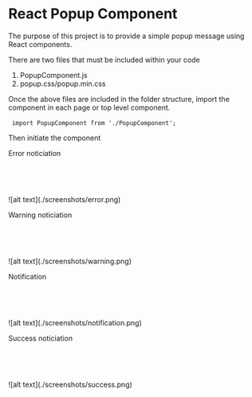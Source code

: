 <h1>React Popup Component</h2>

<p>The purpose of this project is to provide a simple popup message using React components.</p>

<p>There are two files that must be included within your code
<ol>
<li>PopupComponent.js</li>
<li>popup.css/popup.min.css</li>
</ol>
</p>

<p>
Once the above files are included in the folder structure, import the component in each page or top level component.

<pre>
<code> import PopupComponent from './PopupComponent'; </code>
</pre>

</p>

<p>Then initiate the component</p>

<p> Error noticiation
<pre>
<code>
 <PopupComponent
      title="Custom Error Message"
      body="Some error related text" 
      type="error"
    />
</code>
</pre>
![alt text](./screenshots/error.png)
</p>

<p> Warning noticiation
<pre>
<code>
 <PopupComponent
      title="Custom Warning Message"
      body="Some warning related text" 
      type="warning"
    />
</code>
</pre>
![alt text](./screenshots/warning.png)
</p>

<p> Notification
<pre>
<code>
 <PopupComponent
      title="Custom Notification Message"
      body="Some notification related text" 
      type="notification"
    />
</code>
</pre>
![alt text](./screenshots/notification.png)
</p>

<p> Success noticiation
<pre>
<code>
 <PopupComponent
      title="Custom Success Message"
      body="Some success related text" 
      type="success"
    />
</code>
</pre>
![alt text](./screenshots/success.png)
</p>